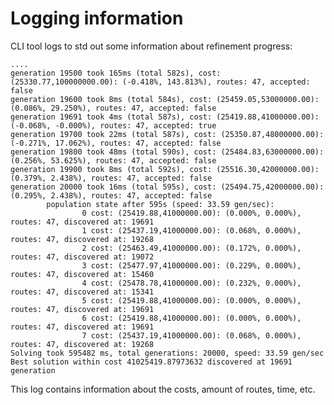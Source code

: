 # Logging information

CLI tool logs to std out some information about refinement progress:

    ....
    generation 19500 took 165ms (total 582s), cost: (25330.77,100000000.00): (-0.418%, 143.813%), routes: 47, accepted: false
    generation 19600 took 8ms (total 584s), cost: (25459.05,53000000.00): (0.086%, 29.250%), routes: 47, accepted: false
    generation 19691 took 4ms (total 587s), cost: (25419.88,41000000.00): (-0.068%, -0.000%), routes: 47, accepted: true
    generation 19700 took 22ms (total 587s), cost: (25350.87,48000000.00): (-0.271%, 17.062%), routes: 47, accepted: false
    generation 19800 took 48ms (total 590s), cost: (25484.83,63000000.00): (0.256%, 53.625%), routes: 47, accepted: false
    generation 19900 took 8ms (total 592s), cost: (25516.30,42000000.00): (0.379%, 2.438%), routes: 47, accepted: false
    generation 20000 took 16ms (total 595s), cost: (25494.75,42000000.00): (0.295%, 2.438%), routes: 47, accepted: false
            population state after 595s (speed: 33.59 gen/sec):
                    0 cost: (25419.88,41000000.00): (0.000%, 0.000%), routes: 47, discovered at: 19691
                    1 cost: (25437.19,41000000.00): (0.068%, 0.000%), routes: 47, discovered at: 19268
                    2 cost: (25463.49,41000000.00): (0.172%, 0.000%), routes: 47, discovered at: 19072
                    3 cost: (25477.97,41000000.00): (0.229%, 0.000%), routes: 47, discovered at: 15460
                    4 cost: (25478.78,41000000.00): (0.232%, 0.000%), routes: 47, discovered at: 15341
                    5 cost: (25419.88,41000000.00): (0.000%, 0.000%), routes: 47, discovered at: 19691
                    6 cost: (25419.88,41000000.00): (0.000%, 0.000%), routes: 47, discovered at: 19691
                    7 cost: (25437.19,41000000.00): (0.068%, 0.000%), routes: 47, discovered at: 19268
    Solving took 595482 ms, total generations: 20000, speed: 33.59 gen/sec
    Best solution within cost 41025419.87973632 discovered at 19691 generation

This log contains information about the costs, amount of routes, time, etc.
